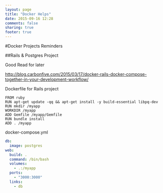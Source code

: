 ```yaml
---
layout: page
title: "Docker Helps"
date: 2015-09-16 12:28
comments: false
sharing: true
footer: true
---
```


#Docker Projects Reminders

##Rails & Postgres Project

Good Read for later

<http://blog.carbonfive.com/2015/03/17/docker-rails-docker-compose-together-in-your-development-workflow/>

Dockerfile for Rails project

~~~docker
FROM ruby
RUN apt-get update -qq && apt-get install -y build-essential libpq-dev
RUN mkdir /myapp
WORKDIR /myapp
ADD Gemfile /myapp/Gemfile
RUN bundle install
ADD . /myapp
~~~

docker-compose.yml 

~~~yaml
db:
  image: postgres
web:
  build: .
  command: /bin/bash
  volumes:
    - .:/myapp
  ports:
    - "3000:3000"
  links:
    - db
~~~